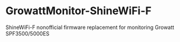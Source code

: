 # GrowattMonitor-ShineWiFi-F
 ShineWiFi-F nonofficial firmware replacement for monitoring Growatt SPF3500/5000ES
